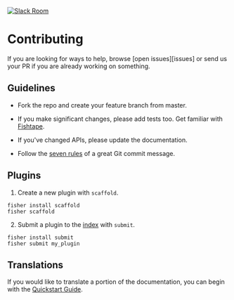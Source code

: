 [![Slack Room][slack-badge]][slack-link]

# Contributing

If you are looking for ways to help, browse [open issues][issues] or send us your PR if you are already working on something.

## Guidelines

* Fork the repo and create your feature branch from master.

* If you make significant changes, please add tests too. Get familiar with [Fishtape].

* If you've changed APIs, please update the documentation.

* Follow the [seven rules] of a great Git commit message.

## Plugins

1. Create a new plugin with `scaffold`.
```fish
fisher install scaffold
fisher scaffold
```

2. Submit a plugin to the [index] with `submit`.
```fish
fisher install submit
fisher submit my_plugin
```

## Translations

If you would like to translate a portion of the documentation, you can begin with the [Quickstart Guide].

[slack-link]: https://fisherman-wharf.herokuapp.com/
[slack-badge]: https://img.shields.io/badge/slack-join%20the%20chat-00B9FF.svg?style=flat-square
[seven rules]: http://chris.beams.io/posts/git-commit/#seven-rules
[open issues]: https://github.com/fisherman/fisherman/issues?q=is%3Aopen+is%3Aissue
[Fishtape]: https://github.com/fisherman/fishtape
[index]: https://github.com/fisherman/fisher-index
[Quickstart Guide]: https://github.com/fisherman/fisherman/wiki/Quickstart-Guide
